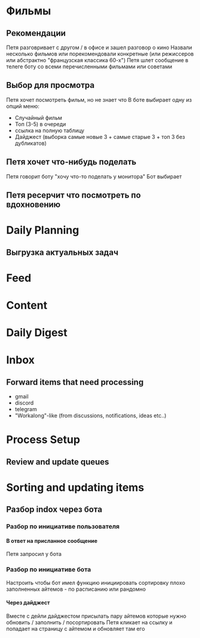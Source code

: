 # Фильмы

## Рекомендации

Петя разговривает с другом / в офисе и зашел разговор о кино
Назвали несколько фильмов или порекомендовали конкретные (или режиссеров или
абстрактно "французская классика 60-х")
Петя шлет сообщение в телеге боту со всеми перечисленными фильмами или советами

## Выбор для просмотра

Петя хочет посмотреть фильм, но не знает что
В боте выбирает одну из опций меню:

- Случайный фильм
- Топ (3-5) в очереди
- ссылка на полную таблицу
- Дайджест (выборка самые новые 3 + самые старые 3 + топ 3 без дубликатов)

## Петя хочет что-нибудь поделать

Петя говорит боту "хочу что-то поделать у монитора"
Бот выбирает

## Петя ресерчит что посмотреть по вдохновению

# Daily Planning

## Выгрузка актуальных задач

# Feed

# Content

# Daily Digest

# Inbox

## Forward items that need processing

- gmail
- discord
- telegram
- "Workalong"-like (from discussions, notifications, ideas etc..)

# Process Setup

## Review and update queues

# Sorting and updating items

## Разбор indox через бота

### Разбор по инициативе пользователя

#### В ответ на присланное сообщение

Петя запросил у бота

### Разбор по инициативе бота

Настроить чтобы бот имел функцию инициировать сортировку плохо заполненных
айтемов - по расписанию или рандомно

#### Через дайджест

Вместе с дейли дайджестом присылать пару айтемов которые нужно обновить /
заполнить / посортировать
Петя кликает на ссылку и попадает на страницу с айтемом и обновляет там его
